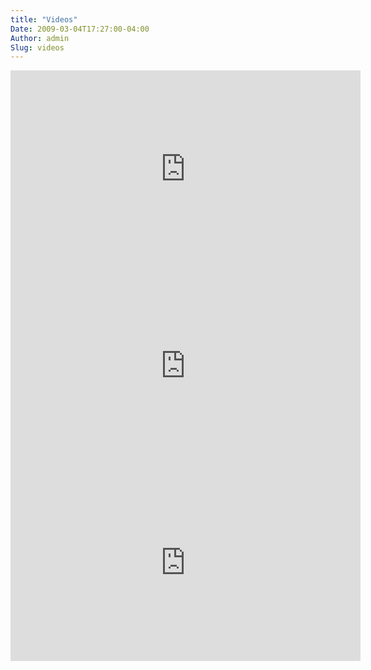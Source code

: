 ```yaml
---
title: "Videos"
Date: 2009-03-04T17:27:00-04:00
Author: admin
Slug: videos
---
```


<iframe src="https://www.youtube.com/embed/HmLx6FV-RuI?rel=0" width="560" height="315" frameborder="0" allowfullscreen="allowfullscreen"></iframe>
<iframe src="https://www.youtube.com/embed/POGoNmXX7rM?rel=0" width="560" height="315" frameborder="0" allowfullscreen="allowfullscreen"></iframe>
<iframe src="https://www.youtube.com/embed/XUz8C4suHfo?rel=0" width="560" height="315" frameborder="0" allowfullscreen="allowfullscreen"></iframe>
